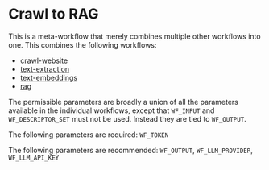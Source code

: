 # Crawl to RAG

This is a meta-workflow that merely combines multiple other workflows into one.
This combines the following workflows:
* [crawl-website](../crawl-website/)
* [text-extraction](../text-extraction/)
* [text-embeddings](../text-embeddings/)
* [rag](../rag/)

The permissible parameters are broadly a union of all the parameters available in the individual workflows, except that `WF_INPUT` and `WF_DESCRIPTOR_SET` must not be used. Instead they are tied to `WF_OUTPUT`.

The following parameters are required: `WF_TOKEN`

The following parameters are recommended: `WF_OUTPUT`, `WF_LLM_PROVIDER`, `WF_LLM_API_KEY`